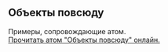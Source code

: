 ## Объекты повсюду

Примеры, сопровождающие атом.  
[Прочитать атом "Объекты повсюду" онлайн.](https://stepik.org/lesson/104327/step/1)